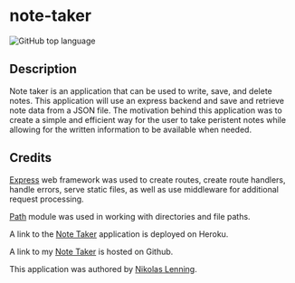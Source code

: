 # note-taker
![GitHub top language](https://img.shields.io/github/languages/top/nikolaslenning/note-taker)

## Description 
Note taker is an application that can be used to write, save, and delete notes. This application will use an express backend and save and retrieve note data from a JSON file. The motivation behind this application was to create a simple and efficient way for the user to take peristent notes while allowing for the written information to be available when needed. 



## Credits
[Express](https://expressjs.com/) web framework was used to create routes, create route handlers, handle errors, serve static files, as well as use middleware for additional request processing. 

[Path](https://www.npmjs.com/package/path) module was used in working with directories and file paths. 


A link to the [Note Taker](https://fast-scrubland-50994.herokuapp.com/) application is deployed on Heroku. 

A link to my [Note Taker](https://github.com/nikolaslenning/note-taker) is hosted on Github.

This application was authored by [Nikolas Lenning](https://github.com/nikolaslenning).
